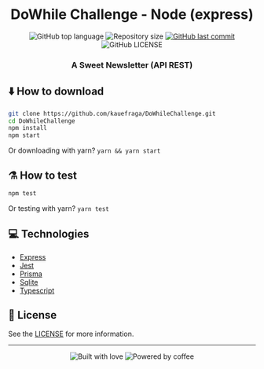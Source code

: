 <h1 align="center">DoWhile Challenge - Node (express)</h1>

<p align="center">
  <img
    alt="GitHub top language"
    src="https://img.shields.io/github/languages/top/kauefraga/DoWhileChallenge.svg"
  />
  <img
    alt="Repository size"
    src="https://img.shields.io/github/repo-size/kauefraga/DoWhileChallenge.svg"
  />
  <a href="https://github.com/kauefraga/DoWhileChallenge/commits/main">
    <img
      alt="GitHub last commit"
      src="https://img.shields.io/github/last-commit/kauefraga/DoWhileChallenge.svg"
    />
  </a>
  <img
    alt="GitHub LICENSE"
    src="https://img.shields.io/github/license/kauefraga/DoWhileChallenge.svg"
  />
</p>

<h3 align="center">A Sweet Newsletter (API REST)</h3>

## ⬇️ How to download
```bash
git clone https://github.com/kauefraga/DoWhileChallenge.git
cd DoWhileChallenge
npm install
npm start
```
Or downloading with yarn? `yarn && yarn start`

## ⚗️ How to test
```bash
npm test
```
Or testing with yarn? `yarn test`

## 💻 Technologies

- [Express](https://expressjs.com)
- [Jest](https://jestjs.io)
- [Prisma](https://www.prisma.io)
- [Sqlite](https://sqlite.org)
- [Typescript](https://www.typescriptlang.org)

## 📄 License

See the [LICENSE](https://github.com/kauefraga/DoWhileChallenge/blob/main/LICENSE) for more information.

---
<div align="center" display="flex">
  <img alt="Built with love" src="https://forthebadge.com/images/badges/built-with-love.svg">
  <img alt="Powered by coffee" src="https://forthebadge.com/images/badges/powered-by-coffee.svg">
</div>
